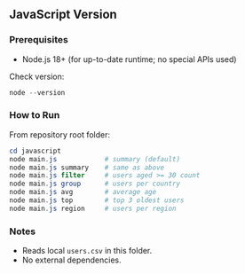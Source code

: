 ## JavaScript Version

### Prerequisites
- Node.js 18+ (for up-to-date runtime; no special APIs used)

Check version:
```powershell
node --version
```

### How to Run
From repository root folder:
```powershell
cd javascript
node main.js            # summary (default)
node main.js summary    # same as above
node main.js filter     # users aged >= 30 count
node main.js group      # users per country
node main.js avg        # average age
node main.js top        # top 3 oldest users
node main.js region     # users per region
```

### Notes
- Reads local `users.csv` in this folder.
- No external dependencies.
